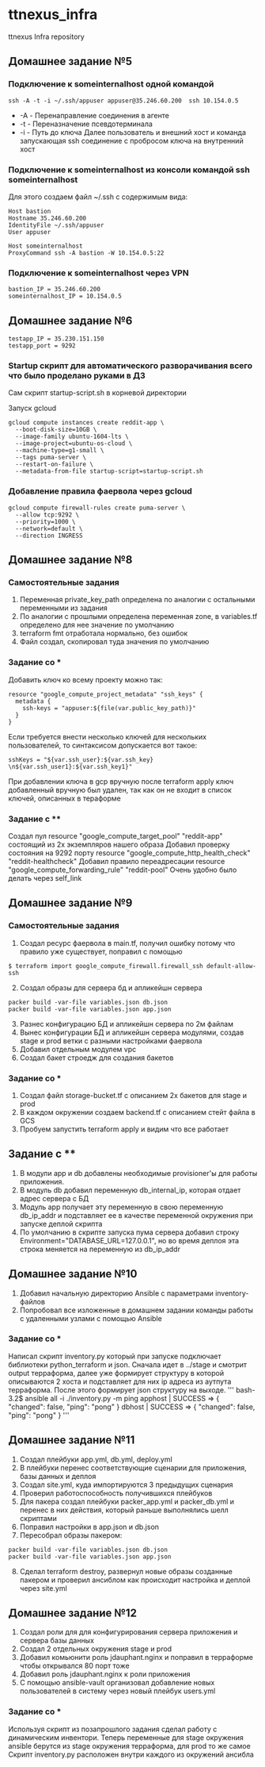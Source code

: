 # ttnexus_infra
ttnexus Infra repository

## Домашнее задание №5 

### Подключение к someinternalhost одной командой

```ssh -A -t -i ~/.ssh/appuser appuser@35.246.60.200  ssh 10.154.0.5```
 - -A - Перенаправление соединения в агенте
 - -t - Переназначение псевдотерминала
 - -i - Путь до ключа
 Далее пользователь и внешний хост и команда запускающая ssh соединение с пробросом ключа на внутренний хост

### Подключение к someinternalhost из консоли командой ssh someinternalhost

Для этого создаем файл ~/.ssh с содержимым вида:
```
Host bastion
Hostname 35.246.60.200 
IdentityFile ~/.ssh/appuser
User appuser

Host someinternalhost
ProxyCommand ssh -A bastion -W 10.154.0.5:22
```
### Подключение к someinternalhost через VPN
```
bastion_IP = 35.246.60.200
someinternalhost_IP = 10.154.0.5
```

## Домашнее задание №6

```
testapp_IP = 35.230.151.150
testapp_port = 9292
```

### Startup скрипт для автоматического разворачивания всего что было проделано руками в ДЗ

Сам скрипт startup-script.sh в корневой директории 

Запуск gcloud
```
gcloud compute instances create reddit-app \
  --boot-disk-size=10GB \
  --image-family ubuntu-1604-lts \
  --image-project=ubuntu-os-cloud \
  --machine-type=g1-small \
  --tags puma-server \
  --restart-on-failure \
  --metadata-from-file startup-script=startup-script.sh
```

### Добавление правила фаервола через gcloud
```
gcloud compute firewall-rules create puma-server \
  --allow tcp:9292 \
  --priority=1000 \
  --network=default \
  --direction INGRESS
```

## Домашнее задание №8

### Самостоятельные задания
1. Переменная private_key_path определена по аналогии с остальными переменными из задания
2. По аналогии с прошлыми определена переменная zone, в variables.tf определено для нее значение по умолчанию
3. terraform fmt отработала нормально, без ошибок
4. Файл создал, скопировал туда значения по умолчанию

### Задание со *
Добавить ключ ко всему проекту можно так:
```
resource "google_compute_project_metadata" "ssh_keys" {
  metadata {
    ssh-keys = "appuser:${file(var.public_key_path)}"
  }
}
```

Если требуется внести несколько ключей для нескольких пользователей, то синтаксисом допускается вот такое:
```
sshKeys = "${var.ssh_user}:${var.ssh_key} \n${var.ssh_user1}:${var.ssh_key1}"
```
При добавлении ключа в gcp вручную после terraform apply ключ добавленный вручную был удален, так как он не входит в список ключей, описанных в тераформе

### Задание с **
Создал пул resource "google_compute_target_pool" "reddit-app" состоящий из 2х экземпляров нашего образа
Добавил проверку состояния на 9292 порту resource "google_compute_http_health_check" "reddit-healthcheck"
Добавил правило переадресации resource "google_compute_forwarding_rule" "reddit-pool"
Очень удобно было делать через self_link

## Домашнее задание №9

### Самостоятельные задания
1. Создал ресурс фаервола в main.tf, получил ошибку потому что правило уже существует, поправил с помощью 
```
$ terraform import google_compute_firewall.firewall_ssh default-allow-ssh
```
2. Создал образы для сервера бд и апликейшн сервера
```
packer build -var-file variables.json db.json
packer build -var-file variables.json app.json
```
3. Разнес конфигурацию БД и апликейшн сервера по 2м файлам
4. Вынес конфигурации БД и апликейшн сервера модулями, создав stage и prod ветки с разными настройками фаервола
5. Добавил отдельным модулем vpc
6. Создал бакет строедж для создания бакетов

### Задание со *
1. Создал файл storage-bucket.tf с описанием 2х бакетов для stage и prod
2. В каждом окружении создаем backend.tf с описанием стейт файла в GCS
3. Пробуем запустить terraform apply и видим что все работает

## Задание с **
1. В модули app и db добавлены необходимые provisioner'ы для работы приложения.
2. В модуль db добавил переменную db_internal_ip, которая отдает адрес сервера с БД
3. Модуль app получает эту переменную в свою переменную db_ip_addr и подставляет ее в качестве переменной окружения при запуске деплой скрипта
4. По умолчанию в скрипте запуска пума сервера добавил строку Environment="DATABASE_URL=127.0.0.1", но во время деплоя эта строка меняется на переменную из db_ip_addr

## Домашнее задание №10
1. Добавил начальную директорию Ansible с параметрами inventory-файлов
2. Попробовал все изложенные в домашнем задании команды работы с удаленными узлами с помощью Ansible

### Задание со *
Написал скрипт inventory.py который при запуске подключает библиотеки python_terraform и json. Сначала идет в ../stage и смотрит output терраформа, далее уже формирует структуру в которой описываются 2 хоста и подставляет для них ip адреса из аутпута терраформа. После этого формирует json структуру на выходе.
'''
bash-3.2$ ansible all -i ./inventory.py -m ping
apphost | SUCCESS => {
    "changed": false,
    "ping": "pong"
}
dbhost | SUCCESS => {
    "changed": false,
    "ping": "pong"
}
'''

## Домашнее задание №11
1. Создал плейбуки app.yml, db.yml, deploy.yml
2. В плейбуки перенес соответствующие сценарии для приложения, базы данных и деплоя
3. Создал site.yml, куда импортируются 3 предыдущих сценария
4. Проверил работоспособность получившихся плейбуков
5. Для пакера создал плейбуки packer_app.yml и packer_db.yml и перенес в них действия, который раньше выполнялись шелл скриптами
6. Поправил настройки в app.json и db.json
7. Пересобрал образы пакером:
```
packer build -var-file variables.json db.json
packer build -var-file variables.json app.json
```
8. Сделал terraform destroy, развернул новые образы созданные пакером и проверил ансиблом как происходит настройка и деплой через site.yml

## Домашнее задание №12
1. Создал роли для для конфигурирования сервера приложения и сервера базы данных
2. Создал 2 отдельных окружения stage и prod 
3. Добавил комьюнити роль jdauphant.nginx и поправил в терраформе чтобы открывался 80 порт тоже
4. Добавил роль jdauphant.nginx к роли приложения
5. С помощью ansible-vault организовал добавление новых пользователей в систему через новый плейбук users.yml

### Задание со * 
Используя скрипт из позапрошлого задания сделал работу с динамическим инвентори. Теперь переменные для stage окружения ansible берутся из stage окружения терраформа, для prod то же самое
Скрипт inventory.py расположен внутри каждого из окружений ансибла

